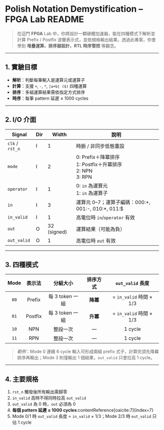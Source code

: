 # Polish Notation Demystification – FPGA Lab README

> 在這門 **FPGA** Lab 中，你將設計一顆硬體加速器，能在四種模式下解析並計算 Prefix / Postfix 波蘭表示式，並依規格輸出結果。透過此專案，你會學到 **堆疊運算、排序器設計、RTL 時序管控** 等觀念。

---

## 1. 實驗目標
- **解析**：判斷每筆輸入是運算元或運算子  
- **計算**：支援 `+`, `-`, `*`, `|a+b| ($)` 四種運算  
- **排序**：多組運算結果需依指定方式排序  
- **時序**：每筆 pattern 延遲 ≤ 1000 cycles

---

## 2. I/O 介面

| Signal | Dir | Width | 說明 |
| ------ | --- | ----- | ---- |
| `clk` / `rst_n` | I | 1 | 時脈 / 非同步低態重設 |
| `mode` | I | 2 | 0: Prefix＋降冪排序<br>1: Postfix＋升冪排序<br>2: NPN<br>3: RPN
| `operator` | I | 1 | 0: `in` 為運算元<br>1: `in` 為運算子
| `in` | I | 3 | 運算元 0–7；運算子編碼：000:+, 001:-, 010:*, 011:$
| `in_valid` | I | 1 | 高電位時 `in`/`operator` 有效 |
| `out` | O | 32 (signed) | 運算結果（可能為負） |
| `out_valid` | O | 1 | 高電位時 `out` 有效 |

---

## 3. 四種模式

| Mode | 表示法 | 分組大小 | 排序方式 | `out_valid` 長度 |
| :--: | :----: | :------: | :------: | :--------------: |
| `00` | Prefix | 每 3 token 一組 | **降冪** | = `in_valid` 時間 × 1/3 |
| `01` | Postfix | 每 3 token 一組 | **升冪** | = `in_valid` 時間 × 1/3 |
| `10` | NPN | 整段一次 | — | 1 cycle |
| `11` | RPN | 整段一次 | — | 1 cycle |

> *範例*：Mode 0 連續 6 cycle 輸入可形成兩組 prefix 式子，計算完須先降冪排序再輸出；Mode 3 則僅輸出 1 個結果，`out_valid` 只會拉高 1 cycle。

---

## 4. 主要規格

1. `rst_n` 觸發後所有輸出需歸零  
2. `in_valid` 高時不得同時拉高 `out_valid`  
3. `out_valid` 為 0 時，`out` 必須為 0  
4. **每個 pattern 延遲 ≤ 1000 cycles**:contentReference[oaicite:7]{index=7}  
5. Mode 0/1 時 `out_valid` 長度 = `in_valid` × 1/3；Mode 2/3 時 `out_valid` 只佔 1 cycle
